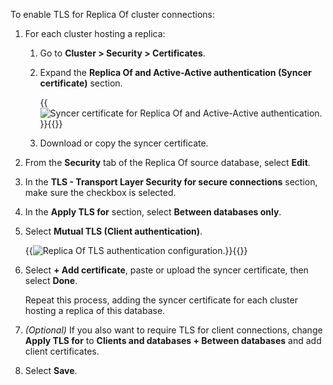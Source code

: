 To enable TLS for Replica Of cluster connections:

1. For each cluster hosting a replica:

    1. Go to **Cluster > Security > Certificates**.

    1. Expand the **Replica Of and Active-Active authentication (Syncer certificate)** section.

        {{<image filename="images/rs/screenshots/cluster/security-syncer-cert.png"  alt="Syncer certificate for Replica Of and Active-Active authentication.">}}{{</image>}}
    
    1. Download or copy the syncer certificate.

1. From the **Security** tab of the Replica Of source database, select **Edit**.

1. In the **TLS - Transport Layer Security for secure connections** section, make sure the checkbox is selected.

1. In the **Apply TLS for** section, select **Between databases only**.

1. Select **Mutual TLS (Client authentication)**.

    {{<image filename="images/rs/screenshots/databases/security-tls-replica-of.png"  alt="Replica Of TLS authentication configuration.">}}{{</image>}}

1. Select **+ Add certificate**, paste or upload the syncer certificate, then select **Done**.

    Repeat this process, adding the syncer certificate for each cluster hosting a replica of this database.

1. _(Optional)_ If you also want to require TLS for client connections, change **Apply TLS for** to **Clients and databases + Between databases** and add client certificates.

1. Select **Save**.